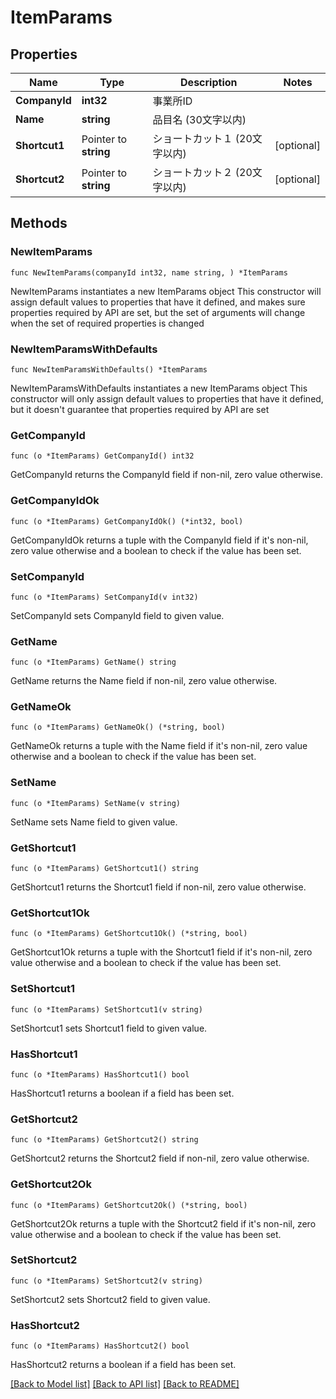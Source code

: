 # ItemParams

## Properties

Name | Type | Description | Notes
------------ | ------------- | ------------- | -------------
**CompanyId** | **int32** | 事業所ID | 
**Name** | **string** | 品目名 (30文字以内) | 
**Shortcut1** | Pointer to **string** | ショートカット１ (20文字以内) | [optional] 
**Shortcut2** | Pointer to **string** | ショートカット２ (20文字以内) | [optional] 

## Methods

### NewItemParams

`func NewItemParams(companyId int32, name string, ) *ItemParams`

NewItemParams instantiates a new ItemParams object
This constructor will assign default values to properties that have it defined,
and makes sure properties required by API are set, but the set of arguments
will change when the set of required properties is changed

### NewItemParamsWithDefaults

`func NewItemParamsWithDefaults() *ItemParams`

NewItemParamsWithDefaults instantiates a new ItemParams object
This constructor will only assign default values to properties that have it defined,
but it doesn't guarantee that properties required by API are set

### GetCompanyId

`func (o *ItemParams) GetCompanyId() int32`

GetCompanyId returns the CompanyId field if non-nil, zero value otherwise.

### GetCompanyIdOk

`func (o *ItemParams) GetCompanyIdOk() (*int32, bool)`

GetCompanyIdOk returns a tuple with the CompanyId field if it's non-nil, zero value otherwise
and a boolean to check if the value has been set.

### SetCompanyId

`func (o *ItemParams) SetCompanyId(v int32)`

SetCompanyId sets CompanyId field to given value.


### GetName

`func (o *ItemParams) GetName() string`

GetName returns the Name field if non-nil, zero value otherwise.

### GetNameOk

`func (o *ItemParams) GetNameOk() (*string, bool)`

GetNameOk returns a tuple with the Name field if it's non-nil, zero value otherwise
and a boolean to check if the value has been set.

### SetName

`func (o *ItemParams) SetName(v string)`

SetName sets Name field to given value.


### GetShortcut1

`func (o *ItemParams) GetShortcut1() string`

GetShortcut1 returns the Shortcut1 field if non-nil, zero value otherwise.

### GetShortcut1Ok

`func (o *ItemParams) GetShortcut1Ok() (*string, bool)`

GetShortcut1Ok returns a tuple with the Shortcut1 field if it's non-nil, zero value otherwise
and a boolean to check if the value has been set.

### SetShortcut1

`func (o *ItemParams) SetShortcut1(v string)`

SetShortcut1 sets Shortcut1 field to given value.

### HasShortcut1

`func (o *ItemParams) HasShortcut1() bool`

HasShortcut1 returns a boolean if a field has been set.

### GetShortcut2

`func (o *ItemParams) GetShortcut2() string`

GetShortcut2 returns the Shortcut2 field if non-nil, zero value otherwise.

### GetShortcut2Ok

`func (o *ItemParams) GetShortcut2Ok() (*string, bool)`

GetShortcut2Ok returns a tuple with the Shortcut2 field if it's non-nil, zero value otherwise
and a boolean to check if the value has been set.

### SetShortcut2

`func (o *ItemParams) SetShortcut2(v string)`

SetShortcut2 sets Shortcut2 field to given value.

### HasShortcut2

`func (o *ItemParams) HasShortcut2() bool`

HasShortcut2 returns a boolean if a field has been set.


[[Back to Model list]](../README.md#documentation-for-models) [[Back to API list]](../README.md#documentation-for-api-endpoints) [[Back to README]](../README.md)


